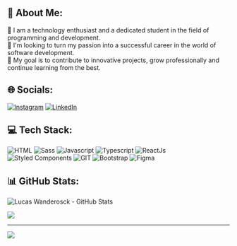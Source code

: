 ## 💫 About Me:

🔭 I am a technology enthusiast and a dedicated student in the field of programming and development. <br/>
🌱 I'm looking to turn my passion into a successful career in the world of software development. <br/>
🎯 My goal is to contribute to innovative projects, grow professionally and continue learning from the best.

## 🌐 Socials:

[![Instagram](https://img.shields.io/badge/Instagram-E4405F.svg?style=for-the-badge&logo=Instagram&logoColor=white)](https://www.instagram.com/lucasklein.18/) [![LinkedIn](https://img.shields.io/badge/LinkedIn-0A66C2.svg?style=for-the-badge&logo=LinkedIn&logoColor=white)](https://www.linkedin.com/in/lucaswanderosck)

## 💻 Tech Stack:

![HTML](https://img.shields.io/badge/HTML5-E34F26.svg?style=for-the-badge&logo=HTML5&logoColor=white)
![Sass](https://img.shields.io/badge/Sass-CC6699.svg?style=for-the-badge&logo=Sass&logoColor=white)
![Javascript](https://img.shields.io/badge/JavaScript-F7DF1E.svg?style=for-the-badge&logo=JavaScript&logoColor=black)
![Typescript](https://img.shields.io/badge/TypeScript-3178C6.svg?style=for-the-badge&logo=TypeScript&logoColor=white)
![ReactJs](https://img.shields.io/badge/React-61DAFB.svg?style=for-the-badge&logo=React&logoColor=black)
![Styled Components](https://img.shields.io/badge/styledcomponents-DB7093.svg?style=for-the-badge&logo=styled-components&logoColor=white)
![GIT](https://img.shields.io/badge/Git-F05032.svg?style=for-the-badge&logo=Git&logoColor=white)
![Bootstrap](https://img.shields.io/badge/Bootstrap-7952B3.svg?style=for-the-badge&logo=Bootstrap&logoColor=white)
![Figma](https://img.shields.io/badge/Figma-F24E1E.svg?style=for-the-badge&logo=Figma&logoColor=white)

## 📊 GitHub Stats:

![Lucas Wanderosck - GitHub Stats](https://github-readme-stats.vercel.app/api?username=lucaswanderosck&theme=tokyonight&hide_border=false&include_all_commits=false&count_private=false)<br/>

![](https://github-readme-stats.vercel.app/api/top-langs/?username=lucaswanderosck&theme=tokyonight&hide_border=false&include_all_commits=false&count_private=false&layout=compact)

---
[![](https://visitcount.itsvg.in/api?id=lucaswanderosck&icon=0&color=0)](https://visitcount.itsvg.in)

